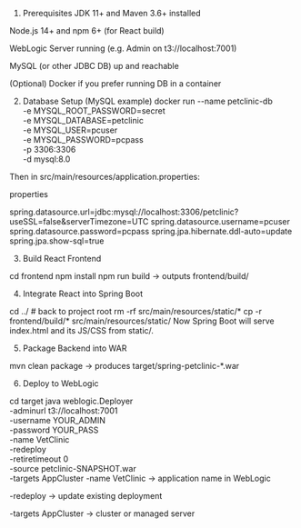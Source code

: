 1. Prerequisites
JDK 11+ and Maven 3.6+ installed

Node.js 14+ and npm 6+ (for React build)

WebLogic Server running (e.g. Admin on t3://localhost:7001)

MySQL (or other JDBC DB) up and reachable

(Optional) Docker if you prefer running DB in a container

2. Database Setup (MySQL example)
docker run --name petclinic-db \
  -e MYSQL_ROOT_PASSWORD=secret \
  -e MYSQL_DATABASE=petclinic \
  -e MYSQL_USER=pcuser \
  -e MYSQL_PASSWORD=pcpass \
  -p 3306:3306 \
  -d mysql:8.0

Then in src/main/resources/application.properties:

properties

spring.datasource.url=jdbc:mysql://localhost:3306/petclinic?useSSL=false&serverTimezone=UTC
spring.datasource.username=pcuser
spring.datasource.password=pcpass
spring.jpa.hibernate.ddl-auto=update
spring.jpa.show-sql=true

3. Build React Frontend

cd frontend
npm install
npm run build
→ outputs frontend/build/

4. Integrate React into Spring Boot

cd ../   # back to project root
rm -rf src/main/resources/static/*
cp -r frontend/build/* src/main/resources/static/
Now Spring Boot will serve index.html and its JS/CSS from static/.

5. Package Backend into WAR

mvn clean package
→ produces target/spring-petclinic-*.war

6. Deploy to WebLogic

cd target
java weblogic.Deployer \
  -adminurl t3://localhost:7001 \
  -username YOUR_ADMIN \
  -password YOUR_PASS \
  -name VetClinic \
  -redeploy \
  -retiretimeout 0 \
  -source petclinic-SNAPSHOT.war \
  -targets AppCluster
-name VetClinic → application name in WebLogic

-redeploy → update existing deployment

-targets AppCluster → cluster or managed server
